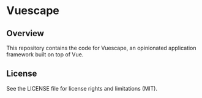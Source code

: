 Vuescape
===============

## Overview

This repository contains the code for Vuescape, an opinionated application framework built on top of Vue.

## License
See the LICENSE file for license rights and limitations (MIT).